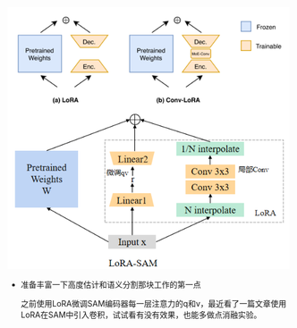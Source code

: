 

![QQ截图20240805175037](./images/8_5_1.png)

* 准备丰富一下高度估计和语义分割那块工作的第一点

  之前使用LoRA微调SAM编码器每一层注意力的q和v，最近看了一篇文章使用LoRA在SAM中引入卷积，试试看有没有效果，也能多做点消融实验。
